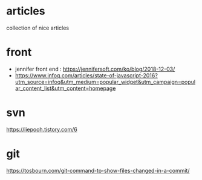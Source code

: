 # articles
collection of nice articles

# front
- jennifer front end : https://jennifersoft.com/ko/blog/2018-12-03/
- https://www.infoq.com/articles/state-of-javascript-2016?utm_source=infoq&utm_medium=popular_widget&utm_campaign=popular_content_list&utm_content=homepage

# svn
https://liepooh.tistory.com/6

# git
https://tosbourn.com/git-command-to-show-files-changed-in-a-commit/
